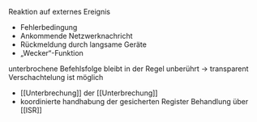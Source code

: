 Reaktion auf externes Ereignis
- Fehlerbedingung
- Ankommende Netzwerknachricht
- Rückmeldung durch langsame Geräte
- „Wecker“-Funktion

unterbrochene Befehlsfolge bleibt in der Regel unberührt -> transparent
Verschachtelung ist möglich
- [[Unterbrechung]] der [[Unterbrechung]]
- koordinierte handhabung der gesicherten Register
Behandlung über [[ISR]]